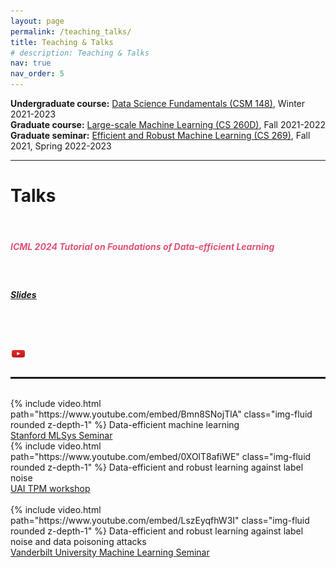 ```yaml
---
layout: page
permalink: /teaching_talks/
title: Teaching & Talks
# description: Teaching & Talks
nav: true
nav_order: 5
---
```


<b>Undergraduate course:</b> [Data Science Fundamentals (CSM 148)](https://bruinlearn.ucla.edu/courses/153936), Winter 2021-2023<br />
<b>Graduate course:</b> [Large-scale Machine Learning (CS 260D)](https://bruinlearn.ucla.edu/courses/140120), Fall 2021-2022<br />
<b>Graduate seminar:</b> [Efficient and Robust Machine Learning (CS 269)](https://bruinlearn.ucla.edu/courses/125609/), Fall 2021, Spring 2022-2023

---

<a id="talks"></a>
<h1>Talks</h1>

<br />
<div class="row justify-content-sm-center">
        <h5><span style="color:#DF5279"><b>ICML 2024 Tutorial on Foundations of Data-efficient Learning</b></span> &nbsp;</h5><br />
        <h5><a href="../assets/pdf/ICML24_tutorial_DataEfficient.pdf"> Slides</a></h5><br /><br />
        <h5><a href="https://www.youtube.com/watch?v=30VkdWuwmdA&ab_channel=SiddharthJoshi"><img src="assets/img/youtube3.png" alt="Watch" style="width:25px;height:20px"></a></h5>
</div>
<hr style="border-top: 2px dotted" />
<!--hr-->
<br />

<div class="row mt-3">
    <div class="col-sm mt-3 mt-md-0">
        {% include video.html path="https://www.youtube.com/embed/Bmn8SNojTlA" class="img-fluid rounded z-depth-1" %}
        Data-efficient machine learning <br />
        <a href="https://mlsys.stanford.edu/">Stanford MLSys Seminar</a>
    </div>
    <div class="col-sm mt-3 mt-md-0">
        {% include video.html path="https://www.youtube.com/embed/0XOlT8afiWE" class="img-fluid rounded z-depth-1" %}
        Data-efficient and robust learning against label noise <br />
        <a href="https://tractable-probabilistic-modeling.github.io/tpm2022/">UAI TPM workshop</a>
    </div>
</div>
<br />

<div class="row justify-content-sm-center">
    <!-- <div class="col-sm mt-3 mt-md-0"> -->
        {% include video.html path="https://www.youtube.com/embed/LszEyqfhW3I" class="img-fluid rounded z-depth-1" %}
        Data-efficient and robust learning against label noise and data poisoning attacks <br />
        <a href="https://www.youtube.com/playlist?list=PLExMLJgvoXpizhYU-phqbTFiRNNkICJ_L">Vanderbilt University Machine Learning Seminar</a>
    <!-- </div> -->
</div>
<!-- <div class="caption">
    A simple, elegant caption looks good between video rows, after each row, or doesn't have to be there at all.
</div>
 -->